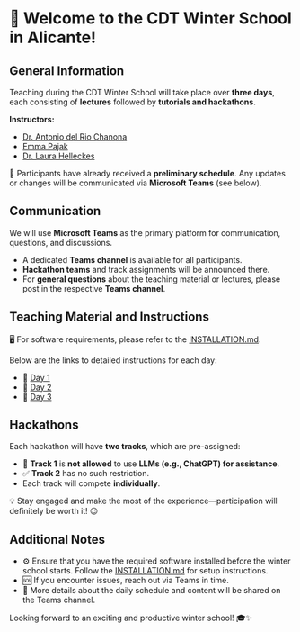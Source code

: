 # 🎉 Welcome to the CDT Winter School in Alicante!  

## General Information  
Teaching during the CDT Winter School will take place over **three days**, each consisting of **lectures** followed by **tutorials and hackathons**.  

**Instructors:**  
- [Dr. Antonio del Rio Chanona](https://www.optimlpse.co.uk/author/dr.-ehecatl-antonio-del-rio-chanona/)  
- [Emma Pajak](https://www.optimlpse.co.uk/author/emma-pajak/)  
- [Dr. Laura Helleckes](https://www.optimlpse.co.uk/author/laura-helleckes/)  

📅 Participants have already received a **preliminary schedule**. Any updates or changes will be communicated via **Microsoft Teams** (see below).   

## Communication  
We will use **Microsoft Teams** as the primary platform for communication, questions, and discussions.  
- A dedicated **Teams channel** is available for all participants.  
- **Hackathon teams** and track assignments will be announced there.  
- For **general questions** about the teaching material or lectures, please post in the respective **Teams channel**.  

## Teaching Material and Instructions  
🖥️ For software requirements, please refer to the [INSTALLATION.md](./INSTALLATION.md). 

Below are the links to detailed instructions for each day:  
- 📖 [Day 1](day_1_ddo/README.md)  
- 📖 [Day 2](day_2_md/README.md)  
- 📖 [Day 3](day_3_doe/README.md)

## Hackathons  
Each hackathon will have **two tracks**, which are pre-assigned:  
- 🛑 **Track 1** is **not allowed** to use **LLMs (e.g., ChatGPT) for assistance**.  
- ✅ **Track 2** has no such restriction.
- Each track will compete **individually**. 

💡 Stay engaged and make the most of the experience—participation will definitely be worth it! 😉  

## Additional Notes  
- ⚙️ Ensure that you have the required software installed before the winter school starts. Follow the [INSTALLATION.md](./INSTALLATION.md) for setup instructions.  
- 🆘 If you encounter issues, reach out via Teams in time.  
- 📢 More details about the daily schedule and content will be shared on the Teams channel.  

Looking forward to an exciting and productive winter school! 🎓✨
